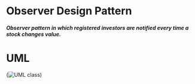 # Observer Design Pattern

##### Observer pattern in which registered investors are notified every time a stock changes value.


# UML
(![UML class](https://user-images.githubusercontent.com/82505723/123521998-f6599e80-d6c2-11eb-9748-046422ca77d4.png))

